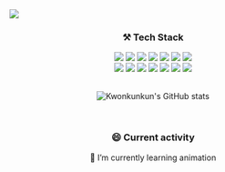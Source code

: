 <img src="https://capsule-render.vercel.app/api?type=wave&color=auto&height=300&section=header&text=Hi%20there%20👋%20I'm%20Kwon&fontSize=60" />
<!-- - 🔭 I’m currently working on ... -->

<div align="center">

  ### ⚒ Tech Stack

</div>

<div align="center">
<img src="https://img.shields.io/badge/C-gray?style=flat-square&logo=C&logoColor=white"/>
<img src="https://img.shields.io/badge/C++-blue?style=flat-square&logo=C%2B%2B&logoColor=white"/>
<img src="https://img.shields.io/badge/Javascript-orange?style=flat-square&logo=JavaScript&logoColor=white"/>
  <img src="https://img.shields.io/badge/Typescript-blue?style=flat-square&logo=Typescript&logoColor=white"/>
<img src="https://img.shields.io/badge/css-blue?style=flat-square&logo=CSS3&logoColor=white"/>
<img src="https://img.shields.io/badge/HTML-red?style=flat-square&logo=HTML5&logoColor=white"/>
  <img src="https://img.shields.io/badge/Swift-FA7343?style=flat-square&logo=Swift&logoColor=white"/>
    <br/>
<img src="https://img.shields.io/badge/React-9cf?style=flat-square&logo=React&logoColor=white"/>
  <img src="https://img.shields.io/badge/ReactNative-0088CC?style=flat-square&logo=React&logoColor=white"/>
<img src="https://img.shields.io/badge/Redux-blue?style=flat-square&logo=Redux&logoColor=white"/>
  <img src="https://img.shields.io/badge/ReduxSaga-purple?style=flat-square&logo=Redux-Saga&logoColor=white"/>
      <img src="https://img.shields.io/badge/AntDesign-blue?style=flat-square&logo=AntDesign&logoColor=white"/>
          <img src="https://img.shields.io/badge/Xcode-147EFB?style=flat-square&logo=Xcode&logoColor=white"/>
        <img src="https://img.shields.io/badge/ReactiveX-B7178C?style=flat-square&logo=ReactiveX&logoColor=white"/>
  
</div>

<br/>
  
  <div align="center">
  
  
![Kwonkunkun's GitHub stats](https://github-readme-stats.vercel.app/api?username=Kwonkunkun&hide=stars&show_icons=true&theme=dark)
  </div>
  
 <br/>
  
  <div align="center">

### 😄 Current activity
🌱 I’m currently learning animation
    </div>
    
      

<!--
- 👯 I’m looking to collaborate on ...
- 🤔 I’m looking for help with ...
- 💬 Ask me about ...
- 📫 How to reach me: ...
- 😄 Pronouns: ...
- ⚡ Fun fact: ...
-->
